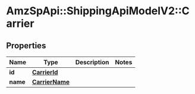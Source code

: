 # AmzSpApi::ShippingApiModelV2::Carrier

## Properties
Name | Type | Description | Notes
------------ | ------------- | ------------- | -------------
**id** | [**CarrierId**](CarrierId.md) |  | 
**name** | [**CarrierName**](CarrierName.md) |  | 

